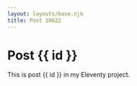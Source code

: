 ```yaml
---
layout: layouts/base.njk
title: Post 10622
---
```


# Post {{ id }}

This is post {{ id }} in my Eleventy project.
